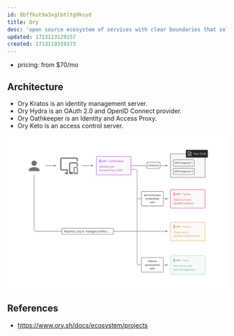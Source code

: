 ```yaml
---
id: 8bffkut9a3xglbtltg9ksyd
title: Ory
desc: 'open source ecosystem of services with clear boundaries that solve authentication and authorization'
updated: 1713123129157
created: 1713119319373
---
```


- pricing: from $70/mo

## Architecture

-   Ory Kratos is an identity management server.
-   Ory Hydra is an OAuth 2.0 and OpenID Connect provider.
-   Ory Oathkeeper is an Identity and Access Proxy.
-   Ory Keto is an access control server.

![](/assets/images/2024-04-14-12-32-07.png)

## References

- https://www.ory.sh/docs/ecosystem/projects